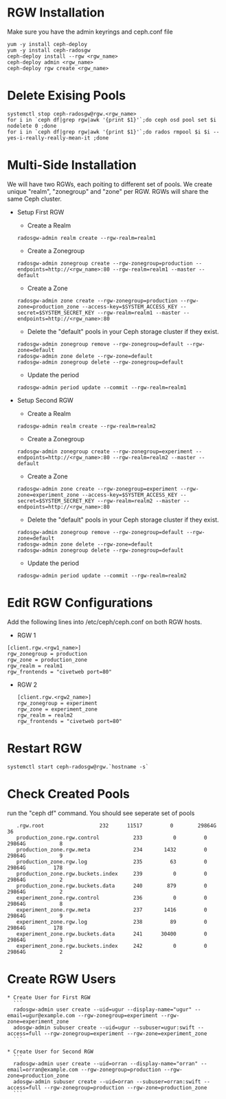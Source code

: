 # RGW Installation
Make sure you have the admin keyrings and ceph.conf file
```
yum -y install ceph-deploy
yum -y install ceph-radosgw
ceph-deploy install --rgw <rgw_name>
ceph-deploy admin <rgw_name>
ceph-deploy rgw create <rgw_name>
````


# Delete Exising Pools
```
systemctl stop ceph-radosgw@rgw.<rgw_name>
for i in `ceph df|grep rgw|awk '{print $1}'`;do ceph osd pool set $i nodelete 0 ;done
for i in `ceph df|grep rgw|awk '{print $1}'`;do rados rmpool $i $i --yes-i-really-really-mean-it ;done
```

# Multi-Side Installation
We will have two RGWs, each poiting to different set of pools. 
We create unique "realm", "zonegroup" and "zone" per RGW. 
RGWs will share the same Ceph cluster.

* Setup First RGW
  * Create a Realm 
  ```
  radosgw-admin realm create --rgw-realm=realm1
  ```
   * Create a Zonegroup
  ```
  radosgw-admin zonegroup create --rgw-zonegroup=production --endpoints=http://<rgw_name>:80 --rgw-realm=realm1 --master --default
  ```
  * Create a Zone
  ``` 
  radosgw-admin zone create --rgw-zonegroup=production --rgw-zone=production_zone --access-key=$SYSTEM_ACCESS_KEY --secret=$SYSTEM_SECRET_KEY --rgw-realm=realm1 --master --endpoints=http://<rgw_name>:80
  ```
  * Delete the "default" pools in your Ceph storage cluster if they exist.
  ```
  radosgw-admin zonegroup remove --rgw-zonegroup=default --rgw-zone=default
  radosgw-admin zone delete --rgw-zone=default
  radosgw-admin zonegroup delete --rgw-zonegroup=default  
  ```
  * Update the period
  ```
  radosgw-admin period update --commit --rgw-realm=realm1
  ```
 
 * Setup Second RGW
   * Create a Realm 
    ```
    radosgw-admin realm create --rgw-realm=realm2
    ```
   * Create a Zonegroup
    ```
    radosgw-admin zonegroup create --rgw-zonegroup=experiment --endpoints=http://<rgw_name>:80 --rgw-realm=realm2 --master --default
    ```
   * Create a Zone
    ```
    radosgw-admin zone create --rgw-zonegroup=experiment --rgw-zone=experiment_zone --access-key=$SYSTEM_ACCESS_KEY --secret=$SYSTEM_SECRET_KEY --rgw-realm=realm2 --master --endpoints=http://<rgw_name>:80
    ```
   * Delete the "default" pools in your Ceph storage cluster if they exist.
    ```
    radosgw-admin zonegroup remove --rgw-zonegroup=default --rgw-zone=default
    radosgw-admin zone delete --rgw-zone=default
    radosgw-admin zonegroup delete --rgw-zonegroup=default  
    ```
    * Update the period
   ```
   radosgw-admin period update --commit --rgw-realm=realm2
   ```
  
 # Edit RGW Configurations
 Add the following lines into /etc/ceph/ceph.conf on both RGW hosts.
  * RGW 1
   ```
   [client.rgw.<rgw1_name>]
   rgw_zonegroup = production
   rgw_zone = production_zone
   rgw_realm = realm1
   rgw_frontends = "civetweb port=80"
   ```
 * RGW 2
   ```
   [client.rgw.<rgw2_name>]
   rgw_zonegroup = experiment
   rgw_zone = experiment_zone
   rgw_realm = realm2
   rgw_frontends = "civetweb port=80"
   ```
 
 # Restart RGW
 ```
 systemctl start ceph-radosgw@rgw.`hostname -s`
 ```
 
 # Check Created Pools
 run the "ceph df" command. You should see seperate set of pools
 ```
    .rgw.root                  232      11517         0        29864G          36
    production_zone.rgw.control           233          0         0        29864G           8
    production_zone.rgw.meta              234       1432         0        29864G           9
    production_zone.rgw.log               235         63         0        29864G         178
    production_zone.rgw.buckets.index     239          0         0        29864G           2
    production_zone.rgw.buckets.data      240        879         0        29864G           2
    experiment_zone.rgw.control           236          0         0        29864G           8
    experiment_zone.rgw.meta              237       1416         0        29864G           9
    experiment_zone.rgw.log               238         89         0        29864G         178
    experiment_zone.rgw.buckets.data      241      30400         0        29864G           3
    experiment_zone.rgw.buckets.index     242          0         0        29864G           2
 ``` 
# Create RGW Users
    * Create User for First RGW
      ```
      radosgw-admin user create --uid=ugur --display-name="ugur" --email=ugur@example.com --rgw-zonegroup=experiment --rgw-zone=experiment_zone
      adosgw-admin subuser create --uid=ugur --subuser=ugur:swift --access=full --rgw-zonegroup=experiment --rgw-zone=experiment_zone
      ```
      
    * Create User for Second RGW
      ```
      radosgw-admin user create --uid=orran --display-name="orran" --email=orran@example.com --rgw-zonegroup=production --rgw-zone=production_zone
      adosgw-admin subuser create --uid=orran --subuser=orran:swift --access=full --rgw-zonegroup=production --rgw-zone=production_zone
      ```
   
   
   
   
   
